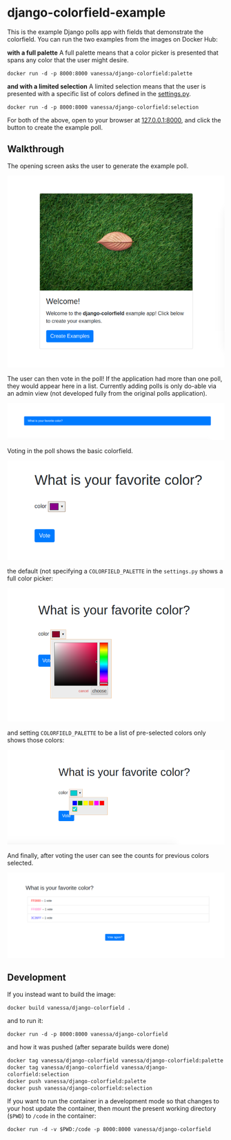 # django-colorfield-example

This is the example Django polls app with fields that demonstrate the colorfield. You can run the two examples from the images on Docker Hub:

**with a full palette**
A full palette means that a color picker is presented that spans any color that the user might desire.

```
docker run -d -p 8000:8000 vanessa/django-colorfield:palette
```


**and with a limited selection**
A limited selection means that the user is presented with a specific list of colors defined in the [settings.py](colors/settings.py).

```
docker run -d -p 8000:8000 vanessa/django-colorfield:selection
```


For both of the above, open to your browser at [127.0.0.1:8000](http://127.0.0.1:8000), and click the
button to create the example poll. 

## Walkthrough

The opening screen asks the user to generate the example poll.

![img/example1.png](img/example1.png)

The user can then vote in the poll! If the application had more than one poll, they would appear here in a list. Currently adding polls is only do-able via an admin view (not developed fully from the original polls application).


![img/example2.png](img/example2.png)


Voting in the poll shows the basic colorfield.

![img/example3.png](img/example3.png)

the default (not specifying a `COLORFIELD_PALETTE` in the `settings.py` shows a full color picker:

![img/example-palette.png](img/example-palette.png)

and setting `COLORFIELD_PALETTE` to be a list of pre-selected colors only shows those colors:

![img/example-selection.png](img/example-selection.png)

And finally, after voting the user can see the counts for previous colors selected.

![img/example4.png](img/example4.png)


## Development

If you instead want to build the image:

```
docker build vanessa/django-colorfield .
```

and to run it:

```
docker run -d -p 8000:8000 vanessa/django-colorfield
```

and how it was pushed (after separate builds were done)

```
docker tag vanessa/django-colorfield vanessa/django-colorfield:palette
docker tag vanessa/django-colorfield vanessa/django-colorfield:selection
docker push vanessa/django-colorfield:palette
docker push vanessa/django-colorfield:selection
```

If you want to run the container in a development mode so that changes to your host update the container, then mount the present working directory (`$PWD`) to `/code` in the container:

```
docker run -d -v $PWD:/code -p 8000:8000 vanessa/django-colorfield
```
